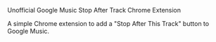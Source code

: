 Unofficial Google Music Stop After Track Chrome Extension

A simple Chrome extension to add a "Stop After This Track" button to Google Music.
